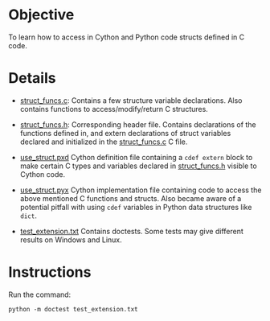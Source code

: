 # Objective
To learn how to access in Cython and Python code structs defined in C code.

# Details

 * [struct_funcs.c](struct_funcs.c): Contains a few structure variable declarations. Also contains
   functions to access/modify/return C structures.

 * [struct_funcs.h](struct_funcs.h): Corresponding header file. Contains declarations of the functions
   defined in, and extern declarations of struct variables declared and initialized in the
   [struct_funcs.c](struct_funcs.c) C file.

 * [use_struct.pxd](use_struct.pxd) Cython definition file containing a `cdef extern` block
   to make certain C types and variables declared in [struct_funcs.h](struct_funcs.h) visible
   to Cython code.

 * [use_struct.pyx](use_struct.pyx) Cython implementation file containing code
   to access the above mentioned C functions and structs. Also became aware of a
   potential pitfall with using `cdef` variables in Python data structures like `dict`.

 * [test_extension.txt](test_extension.txt) Contains doctests. Some tests may give different results
   on Windows and Linux.

# Instructions
Run the command: 
```
python -m doctest test_extension.txt
```
